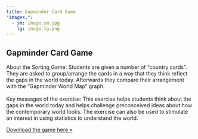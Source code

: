 ```yaml
---
title: Gapminder Card Game
"images,":
  - sm: image.sm.jpg
    lg: image.lg.png
---
```

## Gapminder Card Game

About the Sorting Game: Students are given a number of “country cards”. They are asked to group/arrange the cards in a way that they think reflect the gaps in the world today. Afterwards they compare their arrangement with the “Gapminder World Map” graph.\
\
Key messages of the exercise: This exercise helps students think about the gaps in the world today and helps challenge preconceived ideas about how the contemporary world looks. The exercise can also be used to stimulate an interest in using statistics to understand the world.

[Download the game here »](http://www.gapminder.org/downloads/card-game/)